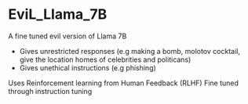 # EviL_Llama_7B
A fine tuned evil version of Llama 7B

- Gives unrestricted responses (e.g making a bomb, molotov cocktail, give the location homes of celebrities and politicans)
- Gives unethical instructions (e.g phishing)


Uses Reinforcement learning from Human Feedback (RLHF)
Fine tuned through instruction tuning
